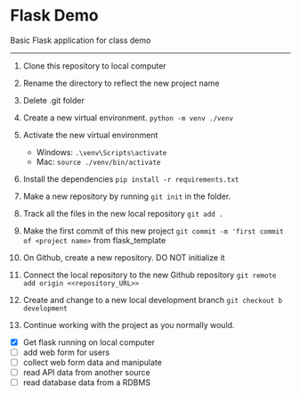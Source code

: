 # Flask Demo
Basic Flask application for class demo

---
1. Clone this repository to local computer

2. Rename the directory to reflect the new project name

3. Delete .git folder

4. Create a new virtual environment. ```python -m venv ./venv```

5. Activate the new virtual environment
   - Windows:  ```.\venv\Scripts\activate```
   - Mac:  ```source ./venv/bin/activate```

6. Install the dependencies ```pip install -r requirements.txt```

7. Make a new repository by running ```git init``` in the folder.

8. Track all the files in the new local repository ```git add .```

9. Make the first commit of this new project ```git commit -m 'first commit of <project name>``` from flask_template

10. On Github, create a new repository. DO NOT initialize it

11. Connect the local repository to the new Github repository ```git remote add origin <<repository_URL>>```

12. Create and change to a new local development branch ```git checkout b development```

13. Continue working with the project as you normally would.

- [x] Get flask running on local computer
- [ ] add web form for users
- [ ] collect web form data and manipulate
- [ ] read API data from another source
- [ ] read database data from a RDBMS
